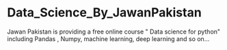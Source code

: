 # Data_Science_By_JawanPakistan
Jawan Pakistan is providing a free online course " Data science for python" including Pandas , Numpy, machine learning,  deep learning and so on...
